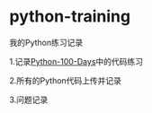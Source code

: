 # python-training
我的Python练习记录

1.记录[Python-100-Days](https://github.com/jackfrued/Python-100-Days)中的代码练习

2.所有的Python代码上传并记录

3.问题记录